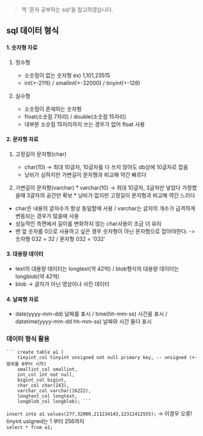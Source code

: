 > 책 '혼자 공부하는 sql'을 참고하였습니다.

## sql 데이터 형식

#### 1. 숫자형 자료
   1) 정수형
      * 소숫점이 없는 숫자형 ex) 1,101,23515
      * int(+-21억) / smallint(+-32000) / tinyint(+-128)
   
   2) 실수형
      * 소숫점이 존재하는 숫자형
      * float(소숫점 7자리) / double(소숫점 15자리)
      * 대부분 소숫점 15자리까지 쓰는 경우가 없어 float 사용
      
      
#### 2. 문자형 자료
   1) 고정길이 문자형(char)
      * char(10) -> 최대 10글자, 10글자를 다 쓰지 않아도 db상에 10글자로 잡음
      * 낭비가 심하지만 가변길이 문자형과 비교해 약간 빠르다
    
   2) 가변길이 문자형(varchar)
   	* varchar(10) -> 최대 10글자, 3글자만 넣었다 가정했을때 3글자의 공간만 확보
   	* 낭비가 없지만 고정길이 문자형과 비교해 약간 느리다
  * char은 내용의 글자수가 항상 동일할때 사용 / varchar는 글자의 개수가 급격하게 변동되는 경우가 많을때 사용
  * 성능적인 측면에서 길이를 변화하지 않는 char사용이 조금 더 유리
  * 맨 앞 숫자를 0으로 사용하고 싶은 경우 숫자형이 아닌 문자형으로 잡아야한다. -> 숫자형 032 = 32 / 문자형 032 = '032' 


#### 3. 대용량 데이터
* text의 대용량 데이터는 longtext(약 42억) / blob형식의 대용량 데이터는 longblob(약 42억)
* blob -> 글자가 아닌 영상이나 사진 데이터

#### 4. 날짜형 자료
* date(yyyy-mm-dd) 날짜를 표시 / time(hh-mm-ss) 시간을 표시 / datetime(yyyy-mm-dd hh-mm-ss) 날짜와 시간 둘다 표시


### 데이터 형식 활용

	``` create table a1 (
		tinyint_col tinyint unsigned not null primary key, -- unsigned (+- 범위를 0부터 시작)
    	smallint_col smallint,
    	int_col int not null,
    	bigint_col bigint,
    	char_col char(243),
    	varchar_col varchar(16222),
    	longtext_col longtext,
    	longblob_col longblob); ```
    
``` insert into a1 values(277,32000,211234143,12312412555); ```  -> 이경우 오류! tinyint usigned는 1 부터 256까지 <br> 
``` select * from a1; ```
